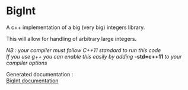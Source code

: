 # BigInt

A c++ implementation of a big (very big) integers library.

This will allow for handling of arbitrary large integers.

*NB : your compiler must follow C++11 standard to run this code*  
*If you use g++ you can enable this easily by adding* **-std=c++11** *to your compiler options*

Generated documentation :  
[BigInt documentation](http://adrienjarretier.github.io/BigIntDoc/annotated.html)
